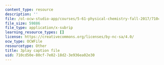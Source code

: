 ```yaml
---
content_type: resource
description: ''
file: /ol-ocw-studio-app/courses/5-61-physical-chemistry-fall-2017/710cd50e80cf7e0218d23e936ea02e30_IZ405_YLKJQ.srt
file_size: 59886
file_type: application/x-subrip
learning_resource_types: []
license: https://creativecommons.org/licenses/by-nc-sa/4.0/
ocw_type: OCWFile
resourcetype: Other
title: 3play caption file
uid: 710cd50e-80cf-7e02-18d2-3e936ea02e30
---
```


